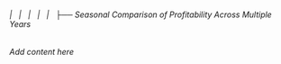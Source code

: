 ###### |   |   |   |   |   ├── Seasonal Comparison of Profitability Across Multiple Years

*Add content here*